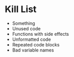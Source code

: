 Kill List
=========
* Something
* Unused code
* Functions with side effects
* Unformatted code
* Repeated code blocks
* Bad variable names